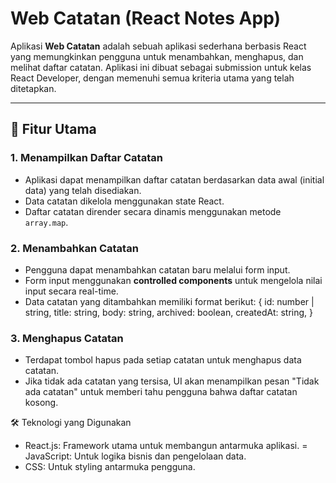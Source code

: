 # Web Catatan (React Notes App)

Aplikasi **Web Catatan** adalah sebuah aplikasi sederhana berbasis React yang memungkinkan pengguna untuk menambahkan, menghapus, dan melihat daftar catatan. Aplikasi ini dibuat sebagai submission untuk kelas React Developer, dengan memenuhi semua kriteria utama yang telah ditetapkan.

---

## 🌟 Fitur Utama

### 1. **Menampilkan Daftar Catatan**
- Aplikasi dapat menampilkan daftar catatan berdasarkan data awal (initial data) yang telah disediakan.
- Data catatan dikelola menggunakan state React.
- Daftar catatan dirender secara dinamis menggunakan metode `array.map`.

### 2. **Menambahkan Catatan**
- Pengguna dapat menambahkan catatan baru melalui form input.
- Form input menggunakan **controlled components** untuk mengelola nilai input secara real-time.
- Data catatan yang ditambahkan memiliki format berikut:
  {
    id: number | string,
    title: string,
    body: string,
    archived: boolean,
    createdAt: string,
  }

### 3. **Menghapus Catatan**
  - Terdapat tombol hapus pada setiap catatan untuk menghapus data catatan.
  - Jika tidak ada catatan yang tersisa, UI akan menampilkan pesan "Tidak ada catatan" untuk memberi tahu pengguna bahwa daftar catatan kosong.

  🛠️ Teknologi yang Digunakan
  - React.js: Framework utama untuk membangun antarmuka aplikasi.
  = JavaScript: Untuk logika bisnis dan pengelolaan data.
  - CSS: Untuk styling antarmuka pengguna.
  
